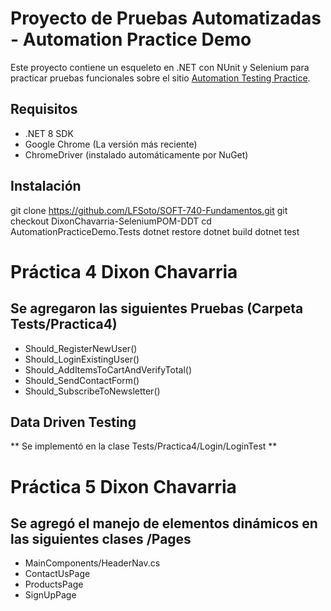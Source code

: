 # Proyecto de Pruebas Automatizadas - Automation Practice Demo

Este proyecto contiene un esqueleto en .NET con NUnit y Selenium para practicar pruebas funcionales sobre el sitio [Automation Testing Practice](https://testautomationpractice.blogspot.com/).

## Requisitos
- .NET 8 SDK
- Google Chrome (La versión más reciente)
- ChromeDriver (instalado automáticamente por NuGet)

## Instalación
git clone https://github.com/LFSoto/SOFT-740-Fundamentos.git
git checkout DixonChavarria-SeleniumPOM-DDT 
cd AutomationPracticeDemo.Tests
dotnet restore
dotnet build
dotnet test

# Práctica 4 Dixon Chavarria

## Se agregaron las siguientes Pruebas (Carpeta Tests/Practica4)

- Should_RegisterNewUser()
- Should_LoginExistingUser()
- Should_AddItemsToCartAndVerifyTotal()
- Should_SendContactForm()
- Should_SubscribeToNewsletter()

## Data Driven Testing
** Se implementó en la clase Tests/Practica4/Login/LoginTest **

# Práctica 5 Dixon Chavarria

## Se agregó el manejo de elementos dinámicos en las siguientes clases /Pages
- MainComponents/HeaderNav.cs
- ContactUsPage
- ProductsPage
- SignUpPage